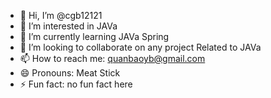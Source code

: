 - 👋 Hi, I’m @cgb12121
- 👀 I’m interested in JAVa
- 🌱 I’m currently learning JAVa Spring
- 💞️ I’m looking to collaborate on any project Related to JAVa
- 📫 How to reach me: quanbaoyb@gmail.com
- 😄 Pronouns: Meat Stick
- ⚡ Fun fact: no fun fact here

<!---
cgb12121/cgb12121 is a ✨ special ✨ repository because its `README.md` (this file) appears on your GitHub profile.
You can click the Preview link to take a look at your changes.
--->
